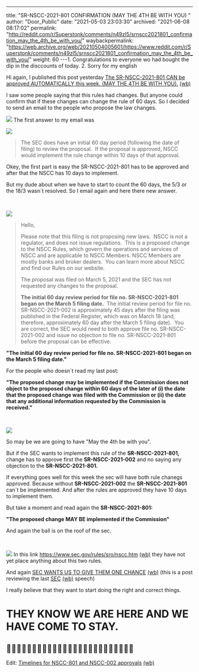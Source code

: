 ---
title: "SR-NSCC-2021-801 CONFIRMATION (MAY THE 4TH BE WITH YOU) "
author: "Door_Public"
date: "2021-05-03 23:03:30"
archived: "2021-06-08 08:17:02"
permalink: "http://reddit.com/r/Superstonk/comments/n49zl5/srnscc2021801_confirmation_may_the_4th_be_with_you/"
waybackpermalink: "https://web.archive.org/web/20210504005601/https://www.reddit.com/r/Superstonk/comments/n49zl5/srnscc2021801_confirmation_may_the_4th_be_with_you/"
weight: 60
---1. Congratulations to everyone wo had bought the dip in the disccounts of today.
2. Sorry for my english


Hi again, I published this post yesterday [The SR-NSCC-2021-801 CAN be approved AUTOMATICALLY this week. (MAY THE 4TH BE WITH YOU).](https://www.reddit.com/r/Superstonk/comments/n3gxsq/the_srnscc2021801_can_be_approved_automatically/) [(wb)](https://web.archive.org/web/20210503145143/https://www.reddit.com/r/Superstonk/comments/n3gxsq/the_srnscc2021801_can_be_approved_automatically/)


I saw some people saying that this rules had changes. But anyone could confirm that if these changes can change the rule of 60 days. So I decided to send an email to the people who propose the law changes.


![](/img/bkdv949ekzw61.png)
The first answer to my email was


![](/img/ets55fupkzw61.png)

> 
> The SEC does have an initial 60 day period (following the date of filing) to review the proposal.  If the proposal is approved, NSCC would implement the rule change within 10 days of that approval.
> 
> 
> 


Okey, the first part is easy the SR-NSCC-2021-801 has to be approved and after that the NSCC has 10 days to implement.


But my dude about when we have to start to count the 60 days, the 5/3 or the 18/3 wasn´t resolved. So I email again and here there new answer.


​


![](/img/asj8dc6skzw61.png)

> 
> Hello, 
> 
> 
> Please note that this filing is not proposing new laws.  NSCC is not a regulator, and does not issue regulations.  This is a proposed change to the NSCC Rules, which govern the operations and services of NSCC and are applicable to NSCC Members. NSCC Members are mostly banks and broker dealers.  You can learn more about NSCC and find our Rules on our website. 
> 
> 
> The proposal was filed on March 5, 2021 and the SEC has not requested any changes to the proposal.  
> 
> 
> **The initial 60 day review period for file no. SR-NSCC-2021-801 began on the March 5 filing date.**  The initial review period for file no. SR-NSCC-2021-002 is approximately 45 days after the filing was published in the Federal Register, which was on March 18 (and, therefore, approximately 60 day after the March 5 filing date).  You are correct, the SEC would need to both approve file no. SR-NSCC-2021-002 and issue no objection to file no. SR-NSCC-2021-801 before the proposal can be effective. 
> 
> 
> 


**"The initial 60 day review period for file no. SR-NSCC-2021-801 began on the March 5 filing date."**


For the people who doesn´t read my last post:


**"The proposed change may be implemented if the Commission does not object to the proposed change within 60 days of the later of (i) the date that the proposed change was filed with the Commission or (ii) the date that any additional information requested by the Commission is received."**


​


![](/img/zotyzrjukzw61.png)


So may be we are going to have "May the 4th be with you".


But if the SEC wants to implement this rule of the **SR-NSCC-2021-801,** change has to approve first the **SR-NSCC-2021-002** and no saying any objection to the **SR-NSCC-2021-801.**


If everything goes well for this week the sec will have both rule chanegs approved. Because without **SR-NSCC-2021-002** the **SR-NSCC-2021-801** can´t be implemented. And after the rules are approved they have 10 days to implement them.


But take a moment and read again the **SR-NSCC-2021-801:**


**"The proposed change MAY BE implemented if the Commission"**


And again the ball is on the roof of the sec.


​


![](/img/0vz7el5wkzw61.png)
In this link <https://www.sec.gov/rules/sro/nscc.htm> [(wb)](https://web.archive.org/web/20210507142812/https://www.sec.gov/rules/sro/nscc.htm) they have not yet place anything about this two rules.


And again [SEC WANTS US TO GIVE THEM ONE CHANCE](https://www.reddit.com/r/Superstonk/comments/n2e9t9/sec_wants_us_to_give_them_one_chance/) [(wb)](https://web.archive.org/web/20210501125241/https://www.reddit.com/r/Superstonk/comments/n2e9t9/sec_wants_us_to_give_them_one_chance/) (this is a post reviewing the last [SEC](https://www.sec.gov/news/speech/werewolves-of-change) [(wb)](https://web.archive.org/web/20210503122125/https://www.sec.gov/news/speech/werewolves-of-change) speech)


I really believe that they want to start doing the right and correct things.


THEY KNOW WE ARE HERE AND WE HAVE COME TO STAY.
===============================================


🚀🚀🚀🚀🚀🚀🚀🚀🚀🚀🚀🚀🚀🚀🚀🚀🚀🚀🚀🚀🚀🚀🚀🚀🚀
-------------------------


Edit: [Timelines for NSCC-801 and NSCC-002 approvals](https://www.reddit.com/r/Superstonk/comments/n445l7/timelines_for_nscc801_and_nscc002_approvals/) [(wb)](https://web.archive.org/web/20210504084203/https://www.reddit.com/r/Superstonk/comments/n445l7/timelines_for_nscc801_and_nscc002_approvals/)

